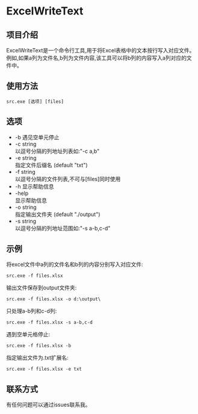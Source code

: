 # ExcelWriteText

## 项目介绍

ExcelWriteText是一个命令行工具,用于将Excel表格中的文本按行写入对应文件。例如,如果a列为文件名,b列为文件内容,该工具可以将b列的内容写入a列对应的文件中。

## 使用方法

```
src.exe [选项] [files]  
```  

## 选项

- -b    遇见空单元停止  
- -c string                  
    以逗号分隔的列地址列表如:"-c a,b"                
- -e string                  
    指定文件后缀名 (default "txt")                    
- -f string                  
    以逗号分隔的文件列表,不可与[files]同时使用                  
- -h    显示帮助信息             
- -help                       
    显示帮助信息           
- -o string                  
    指定输出文件夹 (default "./output")          
- -s string                  
    以逗号分隔的列地址范围如:"-s a-b,c-d"

## 示例

将excel文件中a列的文件名和b列的内容分别写入对应文件:

```
src.exe -f files.xlsx 
```  

输出文件保存到output文件夹:

```
src.exe -f files.xlsx -o d:\output\
```  

只处理a-b列和c-d列:

```
src.exe -f files.xlsx -s a-b,c-d
```  

遇到空单元格停止:

``` 
src.exe -f files.xlsx -b
```

指定输出文件为.txt扩展名:

```
src.exe -f files.xlsx -e txt
```

## 联系方式

有任何问题可以通过issues联系我。